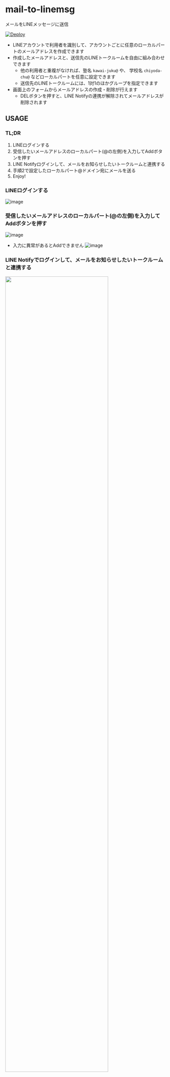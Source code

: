 # mail-to-linemsg
メールをLINEメッセージに送信

[![Deploy](https://www.herokucdn.com/deploy/button.svg)](https://heroku.com/deploy)

- LINEアカウントで利用者を識別して、アカウントごとに任意のローカルパートのメールアドレスを作成できます
- 作成したメールアドレスと、送信先のLINEトークルームを自由に組み合わせできます
    - 他の利用者と重複がなければ、塾名 `kawai-juku@` や、 学校名 `chiyoda-chu@` などローカルパートを任意に設定できます
    - 送信先のLINEトークルームには、1対1のほかグループを指定できます
- 画面上のフォームからメールアドレスの作成・削除が行えます
    - DELボタンを押すと、LINE Notifyの連携が解除されてメールアドレスが削除されます

## USAGE
### TL;DR
1. LINEログインする
2. 受信したいメールアドレスのローカルパート(@の左側)を入力してAddボタンを押す
3. LINE Notifyログインして、メールをお知らせしたいトークルームと連携する
4. 手順2で設定したローカルパート@ドメイン宛にメールを送る
5. Enjoy!
### LINEログインする
![image](https://user-images.githubusercontent.com/5038337/91796225-9b018000-ec5a-11ea-83af-ed79a7f7cda6.png)
### 受信したいメールアドレスのローカルパート(@の左側)を入力してAddボタンを押す
![image](https://user-images.githubusercontent.com/5038337/91796316-cf753c00-ec5a-11ea-9477-89e04d8d6cf6.png)
- 入力に異常があるとAddできません
![image](https://user-images.githubusercontent.com/5038337/91796410-0d726000-ec5b-11ea-8ac0-6341c5633676.png)
### LINE Notifyでログインして、メールをお知らせしたいトークルームと連携する
<img src="https://user-images.githubusercontent.com/5038337/91797308-34319600-ec5d-11ea-9181-6f0e5a478da8.png" width="80%" />

### 手順2で設定したローカルパート@ドメイン宛にメールを送る
![image](https://user-images.githubusercontent.com/5038337/91797388-63480780-ec5d-11ea-81c9-91aa4982be2b.png)
### Enjoy!
![image](https://user-images.githubusercontent.com/5038337/91797539-c46fdb00-ec5d-11ea-98a7-d4a80f746104.png)

## SETUP
### 用意するもの
- MXとCNAMEのレコードが編集できるドメイン
- LINEログイン (ログイン認証)
- LINE Notifyサービス登録 (メッセージ送信)
- herokuアカウント (Webアプリ実行環境)
- sendgridアカウント (Inbound Email Parse Webhook)

### TL;DR
1. __用意するもの__ を準備する
2. heroku CLIを使えるようにする
3. herokuデプロイボタンを押す
4. heroku configにLINEの情報を設定する
5. データベースを用意する
6. sendgridのInbound Email Parse Webhookを設定する
7. Enjoy!

### 用意するものを準備する
- MXとCNAMEのレコードが編集できるドメイン
    - VALUEDOMAINでもGoogle Domainsでも何でも
- LINEログイン
    - https://developers.line.biz/ja/services/line-login/
    - `チャネルの種類` は `LINEログイン`、`プロバイダー` は `新規プロバイダー作成` で適当なプロバイダー名を入力します
    - 作成したら `LINEログイン設定` タブで `ウェブアプリ` を有効にします
    - `コールバックURL` に `https://{herokuのアプリ名}.herokuapp.com/callback` を指定します
    - `チャネルID` と `チャネルシークレット` をメモしておきます
- LINE Notifyサービス登録
    - https://notify-bot.line.me/my/services/
    - `サービス名` はLINEメッセージに表示されます
    - `Callback URL` に `https://{herokuのアプリ名}.herokuapp.com/notify-callback` を指定します
    - `Client ID` と `Client Secret`(表示ボタンを押すと可視) をメモしておきます
- herokuアカウント
    - https://jp.heroku.com/free を参考に取得します
- sendgridアカウント
    - 直接取得でも日本国内代理店(KKE)経由でも
### heroku CLIを使えるようにする
- https://devcenter.heroku.com/articles/heroku-cli
- OSに応じてインストールします
- `heroku login` コマンドで、手順1.herokuアカウントで取得したherokuアカウントにログインします
### herokuデプロイボタンを押す
[![Deploy](https://www.herokucdn.com/deploy/button.svg)](https://heroku.com/deploy)

### heroku configにLINEの情報を登録する
- 次の6項目を設定する
```
heroku config:set LINECORP_PLATFORM_CHANNEL_CALLBACKURL=https://{herokuのアプリ名}.herokuapp.com/callback

heroku config:set LINECORP_PLATFORM_CHANNEL_CHANNELID={LINEログインでメモしたチャネルID}

heroku config:set LINECORP_PLATFORM_CHANNEL_CHANNELSECRET={LINEログインでメモしたチャネルシークレット}

heroku config:set LINECORP_PLATFORM_NOTIFY_CALLBACKURL=https://{herokuのアプリ名}.herokuapp.com/notify-callback

heroku config:set LINECORP_PLATFORM_NOTIFY_CLIENTID={LINE NotifyサービスのClient ID}

heroku config:set LINECORP_PLATFORM_NOTIFY_CLIENTSECRET={LINE NotifyサービスのClient Secret}
```
- 確認 (表示は例)
```
heroku config
DATABASE_URL: postgres://xxxxxxxxxxxxxx:1234567890abcd...89abcdef@ec2-255-255-255-255.compute-1.amazonaws.com:5432/fedcba98765432
LINECORP_PLATFORM_CHANNEL_CALLBACKURL:   https://XXX.herokuapp.com/callback
LINECORP_PLATFORM_CHANNEL_CHANNELID:     123456789
LINECORP_PLATFORM_CHANNEL_CHANNELSECRET: 0123456789abcdef0123456789abcdef
LINECORP_PLATFORM_NOTIFY_CALLBACKURL:    https://XXX.herokuapp.com/notify-callback
LINECORP_PLATFORM_NOTIFY_CLIENTID:       abcdef1234567890ABCDEF
LINECORP_PLATFORM_NOTIFY_CLIENTSECRET:   ABCDEF01234567890abcdefABCDEF0123456789abcdef
```
### データベースを用意する
```
heroku pg:psql -c '\i dbtable.sql'
```

### sendgridのInbound Email Parse Webhookを設定する
- https://sendgrid.kke.co.jp/docs/API_Reference/Webhooks/parse.html
- https://sendgrid.kke.co.jp/docs/User_Manual_JP/Settings/parse.html
- 手順1.MXとCNAMEのレコードが編集できるドメインで用意したドメインに設定する

### Enjoy!
- `https://{herokuのアプリ名}.herokuapp.com/` にアクセス
